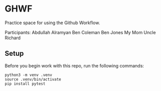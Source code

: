 
# GHWF

Practice space for using the Github Workflow.

Participants:
Abdullah Alramyan
Ben Coleman
Ben Jones
My Mom
Uncle Richard

## Setup

Before you begin work with this repo, run the following commands:

```
python3 -m venv .venv
source .venv/bin/activate
pip install pytest
```
